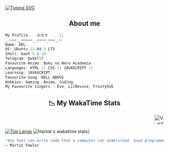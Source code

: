 
[![Typing SVG](https://readme-typing-svg.herokuapp.com?font=Fira+Code&pause=1000&color=FFFFFF&width=435&lines=YO%2C+IM+XKL)](https://git.io/typing-svg)



<h2 align="center">  About me  </h2>

```csharp
My Profile:   ルカス     || 
__===__=====__====_===__=
Name: XKL.
OS: Ubuntu 22.04.3 LTS
Shell: bash 5.1.16 
Telegram: @xkkll7
Favourite-Anime: Boku no Hero Academia 
Languages: HTML || CSS || JAVASCRIPT || 
Learning: JAVASCRIPT 
Favourite-Song: HELL ABOVE 
Hobbies: Gaming, Anime, Coding 
My Favourite singers : Eve, LilRevive, Frosty916
```
<h2 align = "center"> 📉 My WakaTime Stats</h2>
<div align="right">
  <img src="https://visitor-badge.feriirawann.repl.co/?username=LuckxSz&repo=LuckxSz&style=for-the-badge&label=Visitors&logo=OpenTelemetry&color=527BBF&contentType=svg" alt="Visit Viewer" height="30" />
</div>

  [![Top Langs](https://github-readme-stats.vercel.app/api/top-langs/?username=LuckxSz&layout=donut-vertical)](https://github.com/anuraghazra/github-readme-stats)
![Harlok's wakatime stats](https://github-readme-stats.vercel.app/api/wakatime?username=LuckxSz)]

</div>



```zsh
"Any fool can write code that a computer can understand. Good programmers write code that humans can understand."
– Martin Fowler

```
